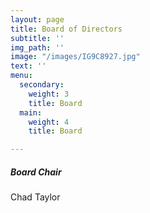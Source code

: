 ```yaml
---
layout: page
title: Board of Directors
subtitle: ''
img_path: ''
image: "/images/IG9C8927.jpg"
text: ''
menu:
  secondary:
    weight: 3
    title: Board
  main:
    weight: 4
    title: Board

---
```

##### Board Chair

Chad Taylor